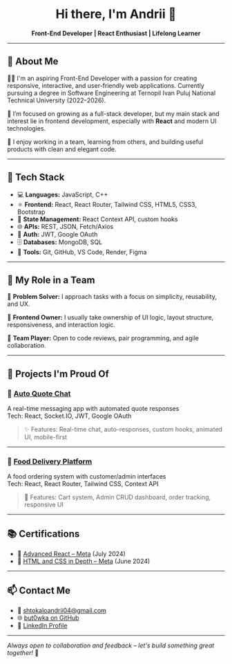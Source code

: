 <h1 align="center">Hi there, I'm Andrii 👋</h1>

<p align="center">
  <strong>Front-End Developer | React Enthusiast | Lifelong Learner</strong>
</p>

---

## 🚀 About Me

👨‍💻 I'm an aspiring Front-End Developer with a passion for creating responsive, interactive, and user-friendly web applications. Currently pursuing a degree in Software Engineering at Ternopil Ivan Puluj National Technical University (2022–2026).

🌱 I’m focused on growing as a full-stack developer, but my main stack and interest lie in frontend development, especially with **React** and modern UI technologies.

👥 I enjoy working in a team, learning from others, and building useful products with clean and elegant code.

---

## 🔧 Tech Stack

- 💻 **Languages:** JavaScript, C++
- ⚛️ **Frontend:** React, React Router, Tailwind CSS, HTML5, CSS3, Bootstrap
- 🔁 **State Management:** React Context API, custom hooks
- 🌐 **APIs:** REST, JSON, Fetch/Axios
- 🔐 **Auth:** JWT, Google OAuth
- 🗄️ **Databases:** MongoDB, SQL
- 🔧 **Tools:** Git, GitHub, VS Code, Render, Figma

---

## 🧩 My Role in a Team

🧠 **Problem Solver:** I approach tasks with a focus on simplicity, reusability, and UX.

🎯 **Frontend Owner:** I usually take ownership of UI logic, layout structure, responsiveness, and interaction logic.

🤝 **Team Player:** Open to code reviews, pair programming, and agile collaboration.

---

## 📌 Projects I'm Proud Of

### 🔹 [Auto Quote Chat](https://auto-quote-chat-frontend.onrender.com/)
A real-time messaging app with automated quote responses  
Tech: React, Socket.IO, JWT, Google OAuth

> ✨ Features: Real-time chat, auto-responses, custom hooks, animated UI, mobile-first

---

### 🔹 [Food Delivery Platform](https://food-del-frontend-c4bx.onrender.com/)
A food ordering system with customer/admin interfaces  
Tech: React, React Router, Tailwind CSS, Context API

> 🛒 Features: Cart system, Admin CRUD dashboard, order tracking, responsive UI

---

## 📚 Certifications

- 📜 [Advanced React – Meta](https://www.coursera.org/account/accomplishments/verify/G2JENE5KSUQP) (July 2024)
- 📜 [HTML and CSS in Depth – Meta](https://www.coursera.org/account/accomplishments/verify/674B94KXJJG8) (June 2024)

---

## 📫 Contact Me

- 📧 [shtokaloandrii04@gmail.com](mailto:shtokaloandrii04@gmail.com)
- 🌐 [but0wka on GitHub](https://github.com/but0wka)
- 💼 [LinkedIn Profile](https://www.linkedin.com/in/andrii-shtokalo/)

---

_Always open to collaboration and feedback – let's build something great together!_ 🚀
